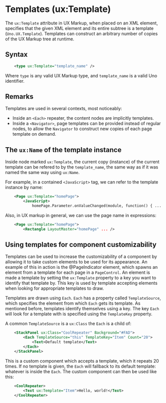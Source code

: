 # Templates (ux:Template)

The `ux:Template` attribute in UX Markup, when placed on an XML element, specifies that the given XML element and its entire subtree is a template (`Uno.UX.Template`). Templates can construct an arbitrary number of copies of the UX Markup tree at runtime.

## Syntax

```xml
	<type ux:Template="template_name" />
```

Where `type` is any valid UX Markup type, and `template_name` is a valid Uno identifier.

## Remarks

Templates are used in several contexts, most noticeably:

* Inside an `<Each>` repeater, the content nodes are implicitly templates.
* Inside a `<Navigator>`, page templates can be provided instead of regular nodes, to allow the `Navigator` to construct new copies of each page template on demand.

## The `ux:Name` of the template instance

Inside node marked `ux:Template`, the current copy (instance) of the current template can be refered to by the `template_name`, the same way as if it was named the same way using `ux:Name`.

For example, in a contained `<JavaScript>` tag, we can refer to the template instance by name:

```xml
	<Page ux:Template="homePage">
		<JavaScript>
			homePage.Parameter.onValueChanged(module, function() { ...
```

Also, in UX markup in general, we can use the page name in expressions:

```xml
	<Page ux:Template="homePage">
		<Rectangle LayoutMaster="homePage" ... />
```

## Using templates for component customizability

Templates can be used to increase the customizability of a component by allowing it to take custom elements to be used for its appearance. An example of this in action is the @PageIndicator element, which spawns an element from a template for each page in a `PageControl`. An element is made a template by setting the `ux:Template` property to a key you want to identify that template by. This key is used by template accepting elements when looking for appropriate templates to draw.

Templates are drawn using `Each`. `Each` has a property called `TemplateSource`, which specifies the element from which `Each` gets its template. As mentioned before, templates identify themselves using a key. The key `Each` will look for a template with is specified using the `TemplateKey` property.

A common `TemplateSource` is a `ux:Class` the `Each` is a child of:

```xml
	<StackPanel ux:Class="CoolRepeater" Background="#FAD">
		<Each TemplateSource="this" TemplateKey="Item" Count="20">
			<Text>Default template</Text>
		</Each>
	</StackPanel>
```

This is a custom component which accepts a template, which it repeats 20 times. If no template is given, the `Each` will fallback to its default template: whatever is inside the `Each`. The custom component can then be used like this:

```xml
	<CoolRepeater>
		<Text ux:Template="Item">Hello, world!</Text>
	</CoolRepeater>
```
